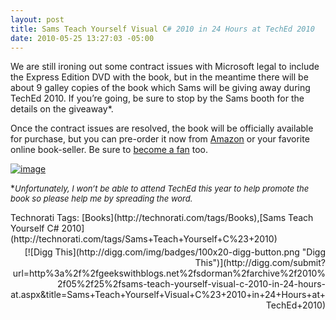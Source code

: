 ```yaml
---
layout: post
title: Sams Teach Yourself Visual C# 2010 in 24 Hours at TechEd 2010
date: 2010-05-25 13:27:03 -05:00
---
```


We are still ironing out some contract issues with Microsoft legal to include the Express Edition DVD with the book, but in the meantime there will be about 9 galley copies of the book which Sams will be giving away during TechEd 2010. If you’re going, be sure to stop by the Sams booth for the details on the giveaway*.

Once the contract issues are resolved, the book will be officially available for purchase, but you can pre-order it now from [Amazon](http://www.amazon.com/gp/product/0672331012?ie=UTF8&tag=scotdorm-20&linkCode=as2&camp=1789&creative=) or your favorite online book-seller. Be sure to [become a fan](http://www.facebook.com/pages/edit/?id=331032551363#!/pages/Sams-Teach-Yourself-Visual-C-2010-in-24-Hours/331032551363) too.

[![image](http://gwb.blob.core.windows.net/sdorman/WindowsLiveWriter/SamsTeachYourselfVisualC2010in24HoursatT_BD17/image_thumb.png "image")](http://gwb.blob.core.windows.net/sdorman/WindowsLiveWriter/SamsTeachYourselfVisualC2010in24HoursatT_BD17/image_2.png) 

*<font size="2">*Unfortunately, I won’t be able to attend TechEd this year to help promote the book so please help me by spreading the word.</font>*
  <div style="padding-bottom: 0px; margin: 0px; padding-left: 0px; padding-right: 0px; display: inline; float: none; padding-top: 0px" id="scid:0767317B-992E-4b12-91E0-4F059A8CECA8:bdb0ef3e-a5e4-47db-8836-a46cacdab067" class="wlWriterSmartContent">Technorati Tags: [Books](http://technorati.com/tags/Books),[Sams Teach Yourself C# 2010](http://technorati.com/tags/Sams+Teach+Yourself+C%23+2010)</div><div class="wlWriterHeaderFooter" style="text-align:right; margin:0px; padding:4px 0px 4px 0px;">[![Digg This](http://digg.com/img/badges/100x20-digg-button.png "Digg This")](http://digg.com/submit?url=http%3a%2f%2fgeekswithblogs.net%2fsdorman%2farchive%2f2010%2f05%2f25%2fsams-teach-yourself-visual-c-2010-in-24-hours-at.aspx&title=Sams+Teach+Yourself+Visual+C%23+2010+in+24+Hours+at+TechEd+2010)</div>
